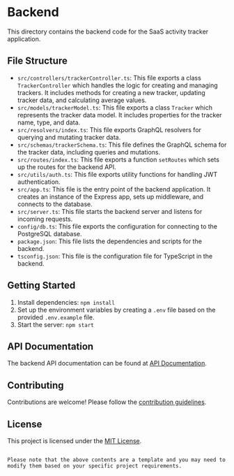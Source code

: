 # Backend

This directory contains the backend code for the SaaS activity tracker application.

## File Structure

- `src/controllers/trackerController.ts`: This file exports a class `TrackerController` which handles the logic for creating and managing trackers. It includes methods for creating a new tracker, updating tracker data, and calculating average values.
- `src/models/trackerModel.ts`: This file exports a class `Tracker` which represents the tracker data model. It includes properties for the tracker name, type, and data.
- `src/resolvers/index.ts`: This file exports GraphQL resolvers for querying and mutating tracker data.
- `src/schemas/trackerSchema.ts`: This file defines the GraphQL schema for the tracker data, including queries and mutations.
- `src/routes/index.ts`: This file exports a function `setRoutes` which sets up the routes for the backend API.
- `src/utils/auth.ts`: This file exports utility functions for handling JWT authentication.
- `src/app.ts`: This file is the entry point of the backend application. It creates an instance of the Express app, sets up middleware, and connects to the database.
- `src/server.ts`: This file starts the backend server and listens for incoming requests.
- `config/db.ts`: This file exports the configuration for connecting to the PostgreSQL database.
- `package.json`: This file lists the dependencies and scripts for the backend.
- `tsconfig.json`: This file is the configuration file for TypeScript in the backend.

## Getting Started

1. Install dependencies: `npm install`
2. Set up the environment variables by creating a `.env` file based on the provided `.env.example` file.
3. Start the server: `npm start`

## API Documentation

The backend API documentation can be found at [API Documentation](/api-docs).

## Contributing

Contributions are welcome! Please follow the [contribution guidelines](CONTRIBUTING.md).

## License

This project is licensed under the [MIT License](LICENSE).
```

Please note that the above contents are a template and you may need to modify them based on your specific project requirements.